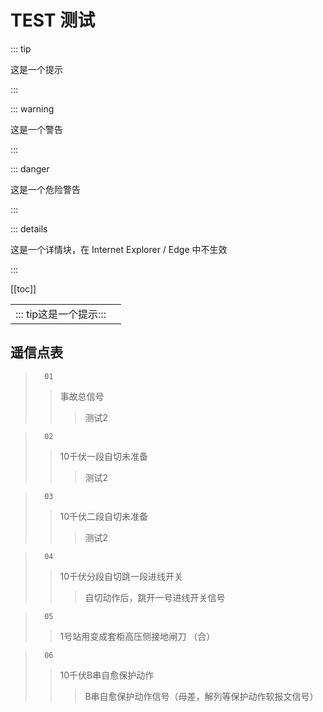 # TEST 测试

::: tip

这是一个提示

:::

::: warning

这是一个警告

:::

::: danger

这是一个危险警告

:::

::: details

这是一个详情块，在 Internet Explorer / Edge 中不生效

:::



[[toc]]



|                                            |      |
| ------------------------------------------ | ---- |
| ::: tip这是一个提示::: |      |





## 遥信点表			

>       01
>>  事故总信号   
>>> 测试2 

>       02
>>  10千伏一段自切未准备 
>>> 测试2 

>       03
>>  10千伏二段自切未准备 
>>> 测试2 

>       04
>>  10千伏分段自切跳一段进线开关 
>>> 自切动作后，跳开一号进线开关信号    

>       05
>>  1号站用变成套柜高压侧接地闸刀 （合） 
>>>     

>       06
>>  10千伏B串自愈保护动作    
>>> B串自愈保护动作信号（母差，解列等保护动作软报文信号） 

